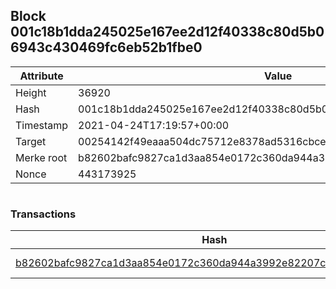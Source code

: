 ## Block 001c18b1dda245025e167ee2d12f40338c80d5b06943c430469fc6eb52b1fbe0

Attribute | Value
--- | ---
Height | 36920
Hash | 001c18b1dda245025e167ee2d12f40338c80d5b06943c430469fc6eb52b1fbe0
Timestamp | 2021-04-24T17:19:57+00:00
Target | 00254142f49eaaa504dc75712e8378ad5316cbcead634704b3734b6271167cc4
Merke root | b82602bafc9827ca1d3aa854e0172c360da944a3992e82207ce56a2a16757e79
Nonce | 443173925

```

```

### Transactions

Hash | Amount
--- | ---
[b82602bafc9827ca1d3aa854e0172c360da944a3992e82207ce56a2a16757e79](b82602bafc9827ca1d3aa854e0172c360da944a3992e82207ce56a2a16757e79.md) | 10.00000000 SKEPTI 

